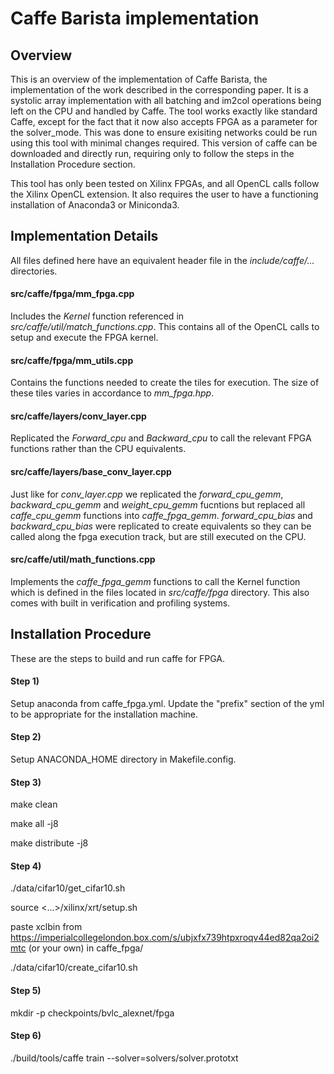 # Caffe Barista implementation
## Overview
This is an overview of the implementation of Caffe Barista, the implementation of the work described in the corresponding paper.
It is a systolic array implementation with all batching and im2col operations being left on the CPU and handled by Caffe.
The tool works exactly like standard Caffe, except for the fact that it now also accepts FPGA as a parameter for the solver_mode.
This was done to ensure exisiting networks could be run using this tool with minimal changes required.
This version of caffe can be downloaded and directly run, requiring only to follow the steps in the Installation Procedure section.

This tool has only been tested on Xilinx FPGAs, and all OpenCL calls follow the Xilinx OpenCL extension.
It also requires the user to have a functioning installation of Anaconda3 or Miniconda3.

## Implementation Details
All files defined here have an equivalent header file in the *include/caffe/...* directories.

#### src/caffe/fpga/mm_fpga.cpp
Includes the *Kernel* function referenced in *src/caffe/util/match_functions.cpp*.
This contains all of the OpenCL calls to setup and execute the FPGA kernel.

#### src/caffe/fpga/mm_utils.cpp
Contains the functions needed to create the tiles for execution.
The size of these tiles varies in accordance to *mm_fpga.hpp*.

#### src/caffe/layers/conv_layer.cpp
Replicated the *Forward_cpu* and *Backward_cpu* to call the relevant FPGA functions rather than the CPU equivalents.

#### src/caffe/layers/base_conv_layer.cpp
Just like for *conv_layer.cpp* we replicated the *forward_cpu_gemm*, *backward_cpu_gemm* and *weight_cpu_gemm* fucntions but replaced all *caffe_cpu_gemm* functions into *caffe_fpga_gemm*.
*forward_cpu_bias* and *backward_cpu_bias* were replicated to create equivalents so they can be called along the fpga execution track, but are still executed on the CPU.

#### src/caffe/util/math_functions.cpp
Implements the *caffe_fpga_gemm* functions to call the Kernel function which is defined in the files located in *src/caffe/fpga* directory.
This also comes with built in verification and profiling systems.

## Installation Procedure
These are the steps to build and run caffe for FPGA.

#### Step 1)
Setup anaconda from caffe_fpga.yml.
Update the "prefix" section of the yml to be appropriate for the installation machine.

#### Step 2) 
Setup ANACONDA_HOME directory in Makefile.config.

#### Step 3)
make clean

make all -j8

make distribute -j8

#### Step 4)
./data/cifar10/get_cifar10.sh

source <...>/xilinx/xrt/setup.sh

paste xclbin from https://imperialcollegelondon.box.com/s/ubjxfx739htpxroqv44ed82qa2oi2mtc (or your own) in caffe_fpga/

./data/cifar10/create_cifar10.sh

#### Step 5)
mkdir -p checkpoints/bvlc_alexnet/fpga

#### Step 6)
./build/tools/caffe train --solver=solvers/solver.prototxt
